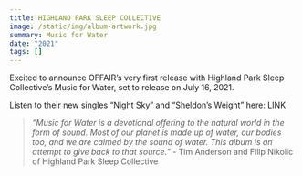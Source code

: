 ```yaml
---
title: HIGHLAND PARK SLEEP COLLECTIVE
image: /static/img/album-artwork.jpg
summary: Music for Water
date: "2021"
tags: []
---
```

Excited to announce OFFAIR’s very first release with Highland Park Sleep Collective’s Music for Water, set to release on July 16, 2021.

Listen to their new singles “Night Sky” and “Sheldon’s Weight” here: LINK

> *“Music for Water is a devotional offering to the natural world in the form of sound. Most of our planet is made up of water, our bodies too, and we are calmed by the sound of water. This album is an attempt to give back to that source.”* - Tim Anderson and Filip Nikolic of Highland Park Sleep Collective